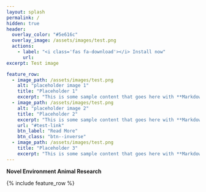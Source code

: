```yaml
---
layout: splash
permalink: /
hidden: true
header:
  overlay_color: "#5e616c"
  overlay_image: /assets/images/test.png
  actions:
    - label: "<i class='fas fa-download'></i> Install now"
      url:
excerpt: Test image

feature_row:
  - image_path: /assets/images/test.png
    alt: "placeholder image 1"
    title: "Placeholder 1"
    excerpt: "This is some sample content that goes here with **Markdown** formatting."
  - image_path: /assets/images/test.png
    alt: "placeholder image 2"
    title: "Placeholder 2"
    excerpt: "This is some sample content that goes here with **Markdown** formatting."
    url: "#test-link"
    btn_label: "Read More"
    btn_class: "btn--inverse"
  - image_path: /assets/images/test.png
    title: "Placeholder 3"
    excerpt: "This is some sample content that goes here with **Markdown** formatting."
---
```


**Novel Environment Animal Research**

{% include feature_row %}
